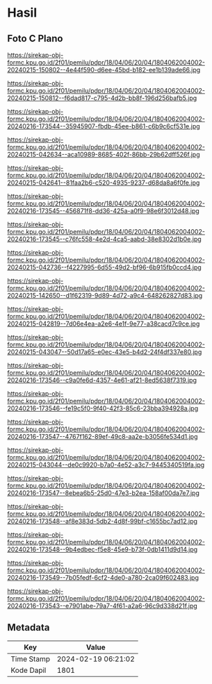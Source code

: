 # Hasil

## Foto C Plano

https://sirekap-obj-formc.kpu.go.id/2f01/pemilu/pdpr/18/04/06/20/04/1804062004002-20240215-150802--4e44f590-d6ee-45bd-b182-ee1b139ade66.jpg

https://sirekap-obj-formc.kpu.go.id/2f01/pemilu/pdpr/18/04/06/20/04/1804062004002-20240215-150812--f6dad817-c795-4d2b-bb8f-196d256bafb5.jpg

https://sirekap-obj-formc.kpu.go.id/2f01/pemilu/pdpr/18/04/06/20/04/1804062004002-20240216-173544--35945907-fbdb-45ee-b861-c6b9c6cf531e.jpg

https://sirekap-obj-formc.kpu.go.id/2f01/pemilu/pdpr/18/04/06/20/04/1804062004002-20240215-042634--aca10989-8685-402f-86bb-29b62dff526f.jpg

https://sirekap-obj-formc.kpu.go.id/2f01/pemilu/pdpr/18/04/06/20/04/1804062004002-20240215-042641--81faa2b6-c520-4935-9237-d68da8a6f0fe.jpg

https://sirekap-obj-formc.kpu.go.id/2f01/pemilu/pdpr/18/04/06/20/04/1804062004002-20240216-173545--456871f8-dd36-425a-a0f9-98e6f3012d48.jpg

https://sirekap-obj-formc.kpu.go.id/2f01/pemilu/pdpr/18/04/06/20/04/1804062004002-20240216-173545--c76fc558-4e2d-4ca5-aabd-38e8302d1b0e.jpg

https://sirekap-obj-formc.kpu.go.id/2f01/pemilu/pdpr/18/04/06/20/04/1804062004002-20240215-042736--f4227995-6d55-49d2-bf96-6b915fb0ccd4.jpg

https://sirekap-obj-formc.kpu.go.id/2f01/pemilu/pdpr/18/04/06/20/04/1804062004002-20240215-142650--d1f62319-9d89-4d72-a9c4-648262827d83.jpg

https://sirekap-obj-formc.kpu.go.id/2f01/pemilu/pdpr/18/04/06/20/04/1804062004002-20240215-042819--7d06e4ea-a2e6-4e1f-9e77-a38cacd7c9ce.jpg

https://sirekap-obj-formc.kpu.go.id/2f01/pemilu/pdpr/18/04/06/20/04/1804062004002-20240215-043047--50d17a65-e0ec-43e5-b4d2-24f4df337e80.jpg

https://sirekap-obj-formc.kpu.go.id/2f01/pemilu/pdpr/18/04/06/20/04/1804062004002-20240216-173546--c9a0fe6d-4357-4e61-af21-8ed5638f7319.jpg

https://sirekap-obj-formc.kpu.go.id/2f01/pemilu/pdpr/18/04/06/20/04/1804062004002-20240216-173546--fe19c5f0-9f40-42f3-85c6-23bba394928a.jpg

https://sirekap-obj-formc.kpu.go.id/2f01/pemilu/pdpr/18/04/06/20/04/1804062004002-20240216-173547--4767f162-89ef-49c8-aa2e-b3056fe534d1.jpg

https://sirekap-obj-formc.kpu.go.id/2f01/pemilu/pdpr/18/04/06/20/04/1804062004002-20240215-043044--de0c9920-b7a0-4e52-a3c7-9445340519fa.jpg

https://sirekap-obj-formc.kpu.go.id/2f01/pemilu/pdpr/18/04/06/20/04/1804062004002-20240216-173547--8ebea6b5-25d0-47e3-b2ea-158af00da7e7.jpg

https://sirekap-obj-formc.kpu.go.id/2f01/pemilu/pdpr/18/04/06/20/04/1804062004002-20240216-173548--af8e383d-5db2-4d8f-99bf-c1655bc7ad12.jpg

https://sirekap-obj-formc.kpu.go.id/2f01/pemilu/pdpr/18/04/06/20/04/1804062004002-20240216-173548--9b4edbec-f5e8-45e9-b73f-0db1411d9d14.jpg

https://sirekap-obj-formc.kpu.go.id/2f01/pemilu/pdpr/18/04/06/20/04/1804062004002-20240216-173549--7b05fedf-6cf2-4de0-a780-2ca09f602483.jpg

https://sirekap-obj-formc.kpu.go.id/2f01/pemilu/pdpr/18/04/06/20/04/1804062004002-20240216-173543--e7901abe-79a7-4f61-a2a6-96c9d338d21f.jpg


## Metadata

| Key        | Value               |
| ---------- | ------------------- |
| Time Stamp | 2024-02-19 06:21:02 |
| Kode Dapil | 1801                |



